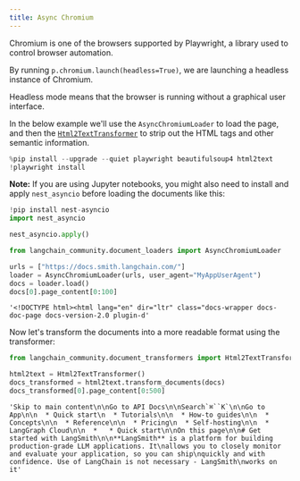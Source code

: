 ```yaml
---
title: Async Chromium
---
```


Chromium is one of the browsers supported by Playwright, a library used to control browser automation.

By running `p.chromium.launch(headless=True)`, we are launching a headless instance of Chromium.

Headless mode means that the browser is running without a graphical user interface.

In the below example we'll use the `AsyncChromiumLoader` to load the page, and then the [`Html2TextTransformer`](/oss/integrations/document_transformers/html2text/) to strip out the HTML tags and other semantic information.

```python
%pip install --upgrade --quiet playwright beautifulsoup4 html2text
!playwright install
```

**Note:** If you are using Jupyter notebooks, you might also need to install and apply `nest_asyncio` before loading the documents like this:

```python
!pip install nest-asyncio
import nest_asyncio

nest_asyncio.apply()
```

```python
from langchain_community.document_loaders import AsyncChromiumLoader

urls = ["https://docs.smith.langchain.com/"]
loader = AsyncChromiumLoader(urls, user_agent="MyAppUserAgent")
docs = loader.load()
docs[0].page_content[0:100]
```

```output
'<!DOCTYPE html><html lang="en" dir="ltr" class="docs-wrapper docs-doc-page docs-version-2.0 plugin-d'
```

Now let's transform the documents into a more readable format using the transformer:

```python
from langchain_community.document_transformers import Html2TextTransformer

html2text = Html2TextTransformer()
docs_transformed = html2text.transform_documents(docs)
docs_transformed[0].page_content[0:500]
```

```output
'Skip to main content\n\nGo to API Docs\n\nSearch`⌘``K`\n\nGo to App\n\n  * Quick start\n  * Tutorials\n\n  * How-to guides\n\n  * Concepts\n\n  * Reference\n\n  * Pricing\n  * Self-hosting\n\n  * LangGraph Cloud\n\n  *   * Quick start\n\nOn this page\n\n# Get started with LangSmith\n\n**LangSmith** is a platform for building production-grade LLM applications. It\nallows you to closely monitor and evaluate your application, so you can ship\nquickly and with confidence. Use of LangChain is not necessary - LangSmith\nworks on it'
```
